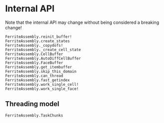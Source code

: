 # Internal API
Note that the internal API may change without being considered a breaking change!

```@docs
FerriteAssembly.reinit_buffer!
FerriteAssembly.create_states
FerriteAssembly._copydofs!
FerriteAssembly._create_cell_state
FerriteAssembly.CellBuffer
FerriteAssembly.AutoDiffCellBuffer
FerriteAssembly.FaceBuffer
FerriteAssembly.get_itembuffer
FerriteAssembly.skip_this_domain
FerriteAssembly.can_thread
FerriteAssembly.fast_getindex
FerriteAssembly.work_single_cell!
FerriteAssembly.work_single_face!
```

## Threading model
```@docs
FerriteAssembly.TaskChunks
```